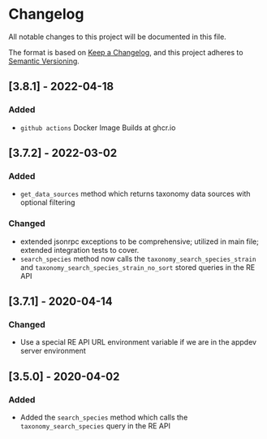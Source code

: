 # Changelog

All notable changes to this project will be documented in this file.

The format is based on [Keep a Changelog](https://keepachangelog.com/en/1.0.0/),
and this project adheres to [Semantic Versioning](https://semver.org/spec/v2.0.0.html).

## [3.8.1] - 2022-04-18

### Added

- `github actions` Docker Image Builds at ghcr.io

## [3.7.2] - 2022-03-02

### Added

- `get_data_sources` method which returns taxonomy data sources with optional filtering

### Changed

- extended jsonrpc exceptions to be comprehensive; utilized in main file; extended integration tests to cover.
- `search_species` method now calls the `taxonomy_search_species_strain` and `taxonomy_search_species_strain_no_sort` stored queries in the RE API

## [3.7.1] - 2020-04-14

### Changed

- Use a special RE API URL environment variable if we are in the appdev server environment

## [3.5.0] - 2020-04-02

### Added

- Added the `search_species` method which calls the `taxonomy_search_species` query in the RE API

